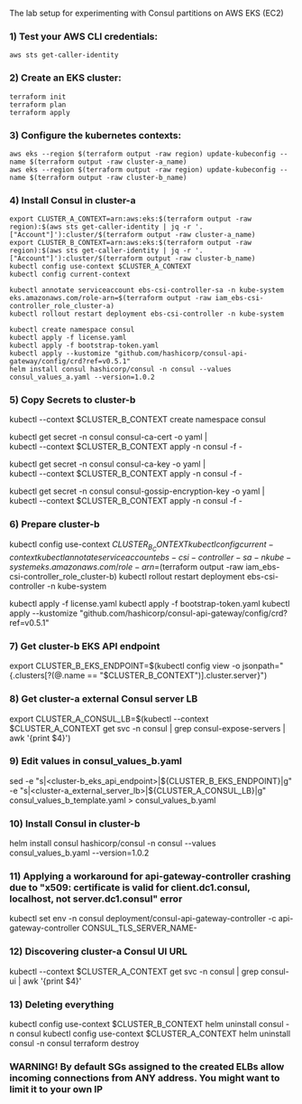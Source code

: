 The lab setup for experimenting with Consul partitions on AWS EKS (EC2)

### 1) Test your AWS CLI credentials:
```
aws sts get-caller-identity
```
### 2) Create an EKS cluster:
```
terraform init
terraform plan
terraform apply
```
### 3) Configure the kubernetes contexts:
```
aws eks --region $(terraform output -raw region) update-kubeconfig --name $(terraform output -raw cluster-a_name)
aws eks --region $(terraform output -raw region) update-kubeconfig --name $(terraform output -raw cluster-b_name)
```

### 4) Install Consul in cluster-a

```
export CLUSTER_A_CONTEXT=arn:aws:eks:$(terraform output -raw region):$(aws sts get-caller-identity | jq -r '.["Account"]'):cluster/$(terraform output -raw cluster-a_name)
export CLUSTER_B_CONTEXT=arn:aws:eks:$(terraform output -raw region):$(aws sts get-caller-identity | jq -r '.["Account"]'):cluster/$(terraform output -raw cluster-b_name)
kubectl config use-context $CLUSTER_A_CONTEXT
kubectl config current-context

kubectl annotate serviceaccount ebs-csi-controller-sa -n kube-system eks.amazonaws.com/role-arn=$(terraform output -raw iam_ebs-csi-controller_role_cluster-a)
kubectl rollout restart deployment ebs-csi-controller -n kube-system

kubectl create namespace consul
kubectl apply -f license.yaml
kubectl apply -f bootstrap-token.yaml
kubectl apply --kustomize "github.com/hashicorp/consul-api-gateway/config/crd?ref=v0.5.1"
helm install consul hashicorp/consul -n consul --values consul_values_a.yaml --version=1.0.2
```
### 5) Copy Secrets to cluster-b

kubectl --context $CLUSTER_B_CONTEXT create namespace consul

kubectl get secret -n consul consul-ca-cert -o yaml | \
kubectl --context $CLUSTER_B_CONTEXT apply -n consul -f -

kubectl get secret -n consul consul-ca-key -o yaml | \
kubectl --context $CLUSTER_B_CONTEXT apply -n consul -f -

kubectl get secret -n consul consul-gossip-encryption-key -o yaml | \
kubectl --context $CLUSTER_B_CONTEXT apply -n consul -f -

### 6) Prepare cluster-b

kubectl config use-context $CLUSTER_B_CONTEXT
kubectl config current-context
kubectl annotate serviceaccount ebs-csi-controller-sa -n kube-system eks.amazonaws.com/role-arn=$(terraform output -raw iam_ebs-csi-controller_role_cluster-b)
kubectl rollout restart deployment ebs-csi-controller -n kube-system

kubectl apply -f license.yaml
kubectl apply -f bootstrap-token.yaml
kubectl apply --kustomize "github.com/hashicorp/consul-api-gateway/config/crd?ref=v0.5.1"


### 7) Get cluster-b EKS API endpoint

export CLUSTER_B_EKS_ENDPOINT=$(kubectl config view -o jsonpath="{.clusters[?(@.name == \"$CLUSTER_B_CONTEXT\")].cluster.server}")

### 8) Get cluster-a external Consul server LB

export CLUSTER_A_CONSUL_LB=$(kubectl --context $CLUSTER_A_CONTEXT get svc -n consul | grep consul-expose-servers | awk '{print $4}')

### 9) Edit values in consul_values_b.yaml 

sed -e "s|<cluster-b_eks_api_endpoint>|${CLUSTER_B_EKS_ENDPOINT}|g" -e "s|<cluster-a_external_server_lb>|${CLUSTER_A_CONSUL_LB}|g" consul_values_b_template.yaml > consul_values_b.yaml

### 10) Install Consul in cluster-b

helm install consul hashicorp/consul -n consul --values consul_values_b.yaml --version=1.0.2

### 11) Applying a workaround for api-gateway-controller crashing due to "x509: certificate is valid for client.dc1.consul, localhost, not server.dc1.consul" error

kubectl set env -n consul deployment/consul-api-gateway-controller -c api-gateway-controller CONSUL_TLS_SERVER_NAME-

### 12) Discovering cluster-a Consul UI URL

kubectl --context $CLUSTER_A_CONTEXT get svc -n consul | grep consul-ui | awk '{print $4}'


### 13) Deleting everything

kubectl config use-context $CLUSTER_B_CONTEXT
helm uninstall consul -n consul
kubectl config use-context $CLUSTER_A_CONTEXT
helm uninstall consul -n consul
terraform destroy

### WARNING! By default SGs assigned to the created ELBs allow incoming connections from ANY address. You might want to limit it to your own IP
